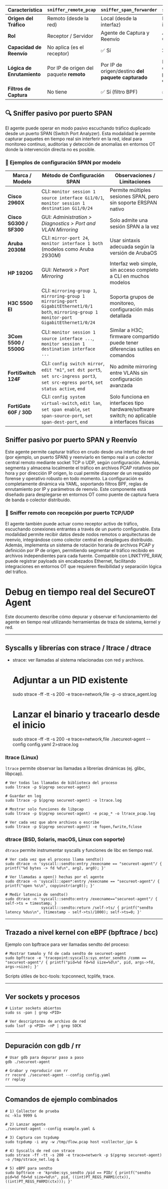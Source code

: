 | Característica | `sniffer_remote_pcap` | `sniffer_span_forwarder` | `sniffer_span_pcap` |
| :--- | :--- | :--- | :--- |
| **Origen del Tráfico** | Remoto (desde la red) | Local (desde la interfaz) | Local (desde la interfaz) |
| **Rol** | Receptor / Servidor | Agente de Captura y Reenvío | Agente de Captura |
| **Capacidad de Reenvío** | No aplica (es el receptor) | ✅ Sí | ❌ No |
| **Lógica de Enrutamiento** | Por IP de origen del paquete **remoto** | Por IP de origen/destino **del paquete capturado** | Por IP de origen/destino **del paquete capturado** |
| **Filtros de Captura** | No tiene | ✅ Sí (filtro BPF) | ✅ Sí (filtro BPF) |

## 🔍 Sniffer pasivo por puerto SPAN
El agente puede operar en modo pasivo escuchando tráfico duplicado desde un puerto SPAN (Switch Port Analyzer). Esta modalidad le permite capturar paquetes en tiempo real sin interferir en la red, ideal para monitoreo continuo, auditorías y detección de anomalías en entornos OT donde la intervención directa no es posible.

### 📘 Ejemplos de configuración SPAN por modelo

| Marca / Modelo         | Método de Configuración SPAN                                                                                          | Observaciones / Limitaciones                                                                 |
|------------------------|-------------------------------------------------------------------------------------------------------------------------|----------------------------------------------------------------------------------------------|
| **Cisco 2960X**        | CLI: `monitor session 1 source interface Gi1/0/1`, `monitor session 1 destination Gi1/0/24`                            | Permite múltiples sesiones SPAN, pero sin soporte ERSPAN nativo                              |
| **Cisco SG300 / SF300**| GUI: *Administration > Diagnostics > Port and VLAN Mirroring*                                                          | Solo admite una sesión SPAN a la vez                                                         |
| **Aruba 2030M**        | CLI: `mirror-port 24`, `monitor interface 1 both` (modelos como Aruba 2930M)                                           | Usar sintaxis adecuada según la versión de ArubaOS                                           |
| **HP 1920G**           | GUI: *Network > Port Mirroring*                                                                                        | Interfaz web simple, sin acceso completo a CLI en muchos modelos                             |
| **H3C 5500 EI**        | CLI: `mirroring-group 1`, `mirroring-group 1 mirroring-port GigabitEthernet1/0/1 both`, `mirroring-group 1 monitor-port GigabitEthernet1/0/24` | Soporta grupos de monitoreo, configuración más detallada                                     |
| **3Com 5500 / 5500G**  | CLI: `monitor session 1 source interface ...`, `monitor session 1 destination interface ...`                           | Similar a H3C; firmware compartido puede tener diferencias sutiles en comandos               |
| **FortiSwitch 124F**   | CLI: `config switch mirror`, `edit "m1"`, `set dst port5`, `set src-ingress port3`, `set src-egress port4`, `set status active`, `end` | No admite mirroring entre VLANs sin configuración avanzada                                   |
| **FortiGate 60F / 30D**| CLI: `config system virtual-switch`, `edit lan`, `set span enable`, `set span-source-port`, `set span-dest-port`, `end`| Solo funciona en interfaces tipo hardware/software switch; no aplicable a interfaces físicas |

## Sniffer pasivo por puerto SPAN y Reenvío

Este agente permite capturar tráfico en crudo desde una interfaz de red (por ejemplo, un puerto SPAN) y reenviarlo en tiempo real a un colector central remoto mediante socket TCP o UDP, según configuración. Además, segmenta y almacena localmente el tráfico en archivos PCAP rotativos por hora y por dirección IP origen, lo cual permite disponer de un respaldo forense y operativo robusto en todo momento. La configuración es completamente dinámica vía YAML, soportando filtros BPF, reglas de enrutamiento por IP y parámetros de reenvío. Este componente está diseñado para desplegarse en entornos OT como puente de captura fuera de banda o colector distribuido.


### 📡 Sniffer remoto con recepción por puerto TCP/UDP
El agente también puede actuar como receptor activo de tráfico, escuchando conexiones entrantes a través de un puerto configurable. Esta modalidad permite recibir datos desde nodos remotos o arquitecturas de reenvío, integrándose como colector central en despliegues distribuido. Además, implementa un sistema de rotación horaria de archivos PCAP y definición por IP de origen, permitiendo segmentar el tráfico recibido en archivos independientes para cada fuente. Compatible con LINKTYPE_RAW, puede registrar payloads sin encabezados Ethernet, facilitando integraciones en entornos OT que requieren flexibilidad y separación lógica del tráfico.

# Debug en tiempo real del SecureOT Agent

Este documento describe cómo depurar y observar el funcionamiento del agente en tiempo real
utilizando herramientas de traza de sistema, kernel y red.

---

## Syscalls y librerías con strace / ltrace / dtrace

- strace: ver llamadas al sistema relacionadas con red y archivos.

    # Adjuntar a un PID existente
    sudo strace -ff -tt -s 200 -e trace=network,file -p <PID> -o strace_agent.log

    # Lanzar el binario y tracearlo desde el inicio
    sudo strace -ff -tt -s 200 -e trace=network,file ./secureot-agent --config config.yaml 2>strace.log

### ltrace (Linux)

`ltrace` permite observar las llamadas a librerías dinámicas (ej. glibc, libpcap).

    # Ver todas las llamadas de biblioteca del proceso
    sudo ltrace -p $(pgrep secureot-agent)

    # Guardar en log
    sudo ltrace -p $(pgrep secureot-agent) -o ltrace.log

    # Mostrar solo funciones de libpcap
    sudo ltrace -p $(pgrep secureot-agent) -e pcap_* -o ltrace_pcap.log

    # Ver cada vez que abre archivos o escribe
    sudo ltrace -p $(pgrep secureot-agent) -e fopen,fwrite,fclose

### dtrace (BSD, Solaris, macOS, Linux con soporte)

`dtrace` permite instrumentar syscalls y funciones de libc en tiempo real.

    # Ver cada vez que el proceso llama sendto()
    sudo dtrace -n 'syscall::sendto:entry /execname == "secureot-agent"/ { printf("%d bytes -> fd %d\n", arg2, arg0); }'

    # Ver llamadas a open() hechas por el agente
    sudo dtrace -n 'syscall::open*:entry /execname == "secureot-agent"/ { printf("open %s\n", copyinstr(arg0)); }'

    # Medir latencia de sendto()
    sudo dtrace -n 'syscall::sendto:entry /execname=="secureot-agent"/ { self->ts = timestamp; }
                    syscall::sendto:return /self->ts/ { printf("sendto latency %dus\n", (timestamp - self->ts)/1000); self->ts=0; }'


---

## Trazado a nivel kernel con eBPF (bpftrace / bcc)

Ejemplo con bpftrace para ver llamadas sendto del proceso:

    # Mostrar tamaño y fd de cada sendto de secureot-agent
    sudo bpftrace -e 'tracepoint:syscalls:sys_enter_sendto /comm == "secureot-agent"/ { printf("pid=%d fd=%d size=%d\n", pid, args->fd, args->size); }'

Scripts útiles de bcc-tools: tcpconnect, tcplife, trace.

---

## Ver sockets y procesos

    # Listar sockets abiertos
    sudo ss -pan | grep <PID>

    # Ver descriptores de archivo de red
    sudo lsof -p <PID> -nP | grep SOCK

---

## Depuración con gdb / rr

    # Usar gdb para depurar paso a paso
    gdb ./secureot-agent

    # Grabar y reproducir con rr
    rr record ./secureot-agent --config config.yaml
    rr replay

---

## Comandos de ejemplo combinados

    # 1) Collector de prueba
    nc -klu 9999 &

    # 2) Lanzar agente
    ./secureot-agent --config example.yaml &

    # 3) Captura con tcpdump
    sudo tcpdump -i any -w /tmp/flow.pcap host <collector_ip> &

    # 4) Syscalls de red con strace
    sudo strace -ff -tt -s 200 -e trace=network -p $(pgrep secureot-agent) -o /tmp/strace_net.log &

    # 5) eBPF para sendto
    sudo bpftrace -e 'kprobe:sys_sendto /pid == PID/ { printf("sendto pid=%d fd=%d size=%d\n", pid, ((int)PT_REGS_PARM1(ctx)), ((int)PT_REGS_PARM3(ctx))); }'

